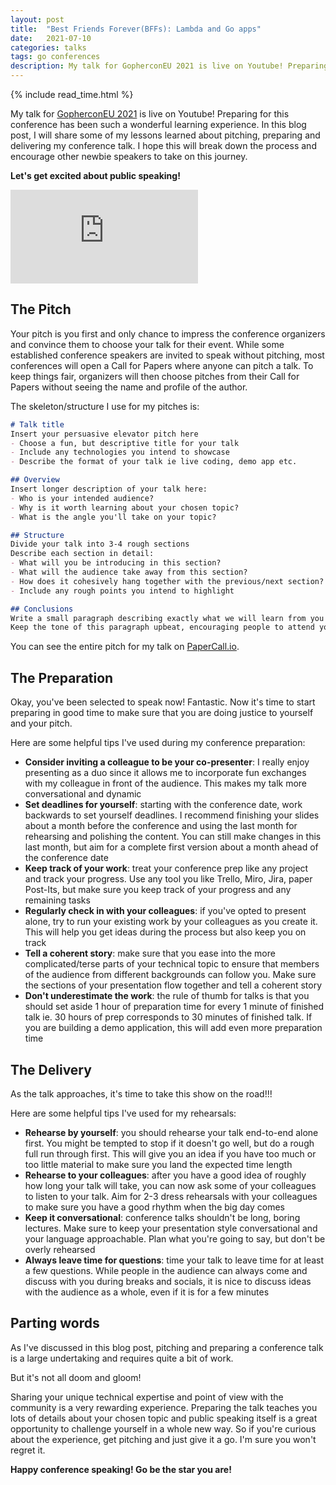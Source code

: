 ```yaml
---
layout: post
title:  "Best Friends Forever(BFFs): Lambda and Go apps"
date:   2021-07-10
categories: talks
tags: go conferences
description: My talk for GopherconEU 2021 is live on Youtube! Preparing for this conference has been such a wonderful learning experience. In this blog post, I will share some of my lessons learned about pitching, preparing and delivering my conference talk. I hope this will break down the process and encourage other newbie speakers  to take on this journey. Let's get excited about public speaking!
---
```


{% include read_time.html %}

My talk for <a href="https://gophercon.eu/" target="_blank">GopherconEU 2021</a> is live on Youtube! Preparing for this conference has been such a wonderful learning experience. In this blog post, I will share some of my lessons learned about pitching, preparing and delivering my conference talk. I hope this will break down the process and encourage other newbie speakers  to take on this journey.

**Let's get excited about public speaking!**

<div class="video-container">
    <iframe src="https://www.youtube.com/embed/FJL7RXAIJzk" frameborder="0" allow="accelerometer; autoplay; clipboard-write; encrypted-media; gyroscope; picture-in-picture" allowfullscreen></iframe>
</div>

## The Pitch
Your pitch is you first and only chance to impress the conference organizers and convince them to choose your talk for their event. While some established conference speakers are invited to speak without pitching, most conferences will open a Call for Papers where anyone can pitch a talk. To keep things fair, organizers will then choose pitches from their Call for Papers without seeing the name and profile of the author.

The skeleton/structure I use for my pitches is: 
```markdown
# Talk title
Insert your persuasive elevator pitch here
- Choose a fun, but descriptive title for your talk
- Include any technologies you intend to showcase
- Describe the format of your talk ie live coding, demo app etc.

## Overview
Insert longer description of your talk here: 
- Who is your intended audience? 
- Why is it worth learning about your chosen topic? 
- What is the angle you'll take on your topic? 

## Structure
Divide your talk into 3-4 rough sections
Describe each section in detail: 
- What will you be introducing in this section? 
- What will the audience take away from this section? 
- How does it cohesively hang together with the previous/next section?
- Include any rough points you intend to highlight

## Conclusions
Write a small paragraph describing exactly what we will learn from you
Keep the tone of this paragraph upbeat, encouraging people to attend your talk
```

You can see the entire pitch for my talk on <a href="https://www.papercall.io/talks/198726" target="_blank">PaperCall.io</a>.

## The Preparation
Okay, you've been selected to speak now! Fantastic. 
Now it's time to start preparing in good time to make sure that you are doing justice to yourself and your pitch. 

Here are some helpful tips I've used during my conference preparation: 
- **Consider inviting a colleague to be your co-presenter**: I really enjoy presenting as a duo since it allows me to incorporate fun exchanges with my colleague in front of the audience. This makes my talk more conversational and dynamic
- **Set deadlines for yourself**: starting with the conference date, work backwards to set yourself deadlines. I recommend finishing your slides about a month before the conference and using the last month for rehearsing and polishing the content. You can still make changes in this last month, but aim for a complete first version about a month ahead of the conference date
- **Keep track of your work**: treat your conference prep like any project and track your progress. Use any tool you like Trello, Miro, Jira, paper Post-Its, but make sure you keep track of your progress and any remaining tasks
- **Regularly check in with your colleagues**: if you've opted to present alone, try to run your existing work by your colleagues as you create it. This will help you get ideas during the process but also keep you on track
- **Tell a coherent story**: make sure that you ease into the more complicated/terse parts of your technical topic to ensure that members of the audience from different backgrounds can follow you. Make sure the sections of your presentation flow together and tell a  coherent story
- **Don't underestimate the work**: the rule of thumb for talks is that you should set aside 1 hour of preparation time for every 1 minute of finished talk ie. 30 hours of prep corresponds to 30 minutes of finished talk. If you are building a demo application, this will add even more preparation time

## The Delivery
As the talk approaches, it's time to take this show on the road!!! 

Here are some helpful tips I've used for my rehearsals:
- **Rehearse by yourself**: you should rehearse your talk end-to-end alone first. You might be tempted to stop if it doesn't go well, but do a rough full run through first. This will give you an idea if you have too much or too little material to make sure you land the expected time length
- **Rehearse to your colleagues**: after you have a good idea of roughly how long your talk will take, you can now ask some of your colleagues to listen to your talk. Aim for 2-3 dress rehearsals with your colleagues to make sure you have a good rhythm when the big day comes
- **Keep it conversational**: conference talks shouldn't be long, boring lectures. Make sure to keep your presentation style conversational and your language approachable. Plan what you're going to say, but don't be overly rehearsed
- **Always leave time for questions**: time your talk to leave time for at least a few questions. While people in the audience can always come and discuss with you during breaks and socials, it is nice to discuss ideas with the audience as a whole, even if it is for a few minutes

## Parting words
As I've discussed in this blog post, pitching and preparing a conference talk is a large undertaking and requires quite a bit of work.

But it's not all doom and gloom! 

Sharing your unique technical expertise and point of view with the community is a very rewarding experience. Preparing the talk teaches you lots of details about your chosen topic and public speaking itself is a great opportunity to challenge yourself in a whole new way. So if you're curious about the experience, get pitching and just give it a go. I'm sure you won't regret it.

**Happy conference speaking! Go be the star you are!** 